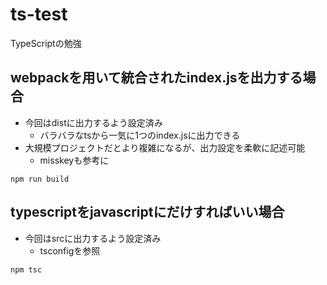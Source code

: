 # ts-test
TypeScriptの勉強


## webpackを用いて統合されたindex.jsを出力する場合
- 今回はdistに出力するよう設定済み
    - バラバラなtsから一気に1つのindex.jsに出力できる
- 大規模プロジェクトだとより複雑になるが、出力設定を柔軟に記述可能
    - misskeyも参考に

```
npm run build
```

## typescriptをjavascriptにだけすればいい場合
- 今回はsrcに出力するよう設定済み
    - tsconfigを参照

```
npm tsc
```
